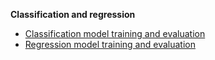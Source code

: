 __Classification and regression__

- [Classification model training and evaluation](./cmte.ipynb)
- [Regression model training and evaluation](./reg.ipynb)